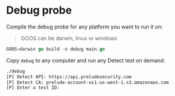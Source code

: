 # Debug probe

Compile the debug probe for any platform you want to run it on:

> GOOS can be darwin, linux or windows

```go
GOOS=darwin go build -o debug main.go
```

Copy ``debug`` to any computer and run any Detect test on demand:
```bash
./debug
[P] Detect API: https://api.preludesecurity.com
[P] Detect CA: prelude-account-us1-us-west-1.s3.amazonaws.com
[P] Enter a test ID:
```